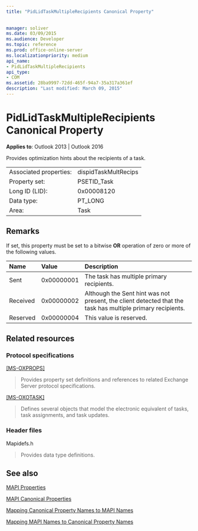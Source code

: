 ```yaml
---
title: "PidLidTaskMultipleRecipients Canonical Property"
 
 
manager: soliver
ms.date: 03/09/2015
ms.audience: Developer
ms.topic: reference
ms.prod: office-online-server
ms.localizationpriority: medium
api_name:
- PidLidTaskMultipleRecipients
api_type:
- COM
ms.assetid: 28ba9997-72dd-465f-94a7-35a317a361ef
description: "Last modified: March 09, 2015"
---
```


# PidLidTaskMultipleRecipients Canonical Property

  
  
**Applies to**: Outlook 2013 | Outlook 2016 
  
Provides optimization hints about the recipients of a task.
  
|||
|:-----|:-----|
|Associated properties:  <br/> |dispidTaskMultRecips  <br/> |
|Property set:  <br/> |PSETID_Task  <br/> |
|Long ID (LID):  <br/> |0x00008120  <br/> |
|Data type:  <br/> |PT_LONG  <br/> |
|Area:  <br/> |Task  <br/> |
   
## Remarks

If set, this property must be set to a bitwise **OR** operation of zero or more of the following values. 
  
|**Name**|**Value**|**Description**|
|:-----|:-----|:-----|
|Sent  <br/> |0x00000001  <br/> |The task has multiple primary recipients. |
|Received  <br/> |0x00000002  <br/> |Although the Sent hint was not present, the client detected that the task has multiple primary recipients. |
|Reserved  <br/> |0x00000004  <br/> |This value is reserved. |
   
## Related resources

### Protocol specifications

[[MS-OXPROPS]](https://msdn.microsoft.com/library/f6ab1613-aefe-447d-a49c-18217230b148%28Office.15%29.aspx)
  
> Provides property set definitions and references to related Exchange Server protocol specifications.
    
[[MS-OXOTASK]](https://msdn.microsoft.com/library/55600ec0-6195-4730-8436-59c7931ef27e%28Office.15%29.aspx)
  
> Defines several objects that model the electronic equivalent of tasks, task assignments, and task updates.
    
### Header files

Mapidefs.h
  
> Provides data type definitions.
    
## See also



[MAPI Properties](mapi-properties.md)
  
[MAPI Canonical Properties](mapi-canonical-properties.md)
  
[Mapping Canonical Property Names to MAPI Names](mapping-canonical-property-names-to-mapi-names.md)
  
[Mapping MAPI Names to Canonical Property Names](mapping-mapi-names-to-canonical-property-names.md)

